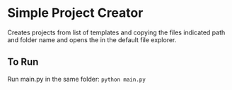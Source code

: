 # Simple Project Creator
 Creates projects from list of templates and copying the files indicated path and folder name and opens the in the default file explorer.

 ## To Run
 Run main.py in the same folder:
`python main.py`

